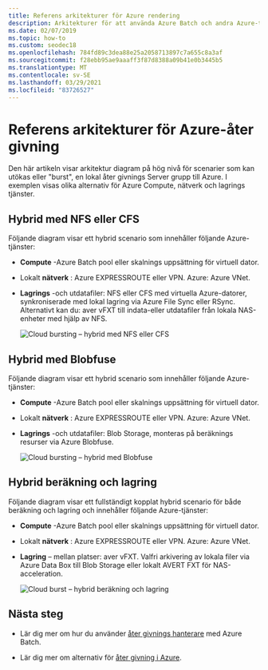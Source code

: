 ```yaml
---
title: Referens arkitekturer för Azure rendering
description: Arkitekturer för att använda Azure Batch och andra Azure-tjänster för att utöka en lokal rendering-servergrupp genom burst-överföring till molnet
ms.date: 02/07/2019
ms.topic: how-to
ms.custom: seodec18
ms.openlocfilehash: 784fd89c3dea88e25a2058713897c7a655c8a3af
ms.sourcegitcommit: f28ebb95ae9aaaff3f87d8388a09b41e0b3445b5
ms.translationtype: MT
ms.contentlocale: sv-SE
ms.lasthandoff: 03/29/2021
ms.locfileid: "83726527"
---
```

# <a name="reference-architectures-for-azure-rendering"></a>Referens arkitekturer för Azure-åter givning

Den här artikeln visar arkitektur diagram på hög nivå för scenarier som kan utökas eller "burst", en lokal åter givnings Server grupp till Azure. I exemplen visas olika alternativ för Azure Compute, nätverk och lagrings tjänster.

## <a name="hybrid-with-nfs-or-cfs"></a>Hybrid med NFS eller CFS

Följande diagram visar ett hybrid scenario som innehåller följande Azure-tjänster:

* **Compute** -Azure Batch pool eller skalnings uppsättning för virtuell dator.

* Lokalt **nätverk** : Azure EXPRESSROUTE eller VPN. Azure: Azure VNet.

* **Lagrings** -och utdatafiler: NFS eller CFS med virtuella Azure-datorer, synkroniserade med lokal lagring via Azure File Sync eller RSync. Alternativt kan du: aver vFXT till indata-eller utdatafiler från lokala NAS-enheter med hjälp av NFS.

  ![Cloud bursting – hybrid med NFS eller CFS](./media/batch-rendering-architectures/hybrid-nfs-cfs-avere.png)

## <a name="hybrid-with-blobfuse"></a>Hybrid med Blobfuse

Följande diagram visar ett hybrid scenario som innehåller följande Azure-tjänster:

* **Compute** -Azure Batch pool eller skalnings uppsättning för virtuell dator.

* Lokalt **nätverk** : Azure EXPRESSROUTE eller VPN. Azure: Azure VNet.

* **Lagrings** -och utdatafiler: Blob Storage, monteras på beräknings resurser via Azure Blobfuse.

  ![Cloud bursting – hybrid med Blobfuse](./media/batch-rendering-architectures/hybrid-blob-fuse.png)

## <a name="hybrid-compute-and-storage"></a>Hybrid beräkning och lagring

Följande diagram visar ett fullständigt kopplat hybrid scenario för både beräkning och lagring och innehåller följande Azure-tjänster:

* **Compute** -Azure Batch pool eller skalnings uppsättning för virtuell dator.

* Lokalt **nätverk** : Azure EXPRESSROUTE eller VPN. Azure: Azure VNet.

* **Lagring** – mellan platser: aver vFXT. Valfri arkivering av lokala filer via Azure Data Box till Blob Storage eller lokalt AVERT FXT för NAS-acceleration.

  ![Cloud burst – hybrid beräkning och lagring](./media/batch-rendering-architectures/hybrid-compute-storage-avere.png)


## <a name="next-steps"></a>Nästa steg

* Lär dig mer om hur du använder [åter givnings hanterare](batch-rendering-render-managers.md) med Azure Batch.

* Lär dig mer om alternativ för [åter givning i Azure](batch-rendering-service.md).